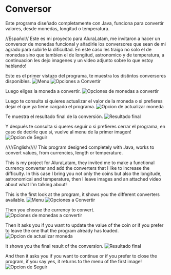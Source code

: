 # Conversor
Este programa diseñado completamente con Java, funciona para convertir valores, desde monedas, longitud o temperatura.

//Español// Este es mi proyecto para AluraLatam, me invitaron a hacer un conversor de monedas funcional y añadirle los conversores que sean de mi agrado para subirle la dificultad. 
En este caso les traigo no solo el de monedas sino que tambien el de longitud, astronomico y de temperatura, a continuacion les dejo imagenes y un video adjunto sobre lo que estoy hablando!

Este es el primer vistazo del programa, te muestra los distintos conversores disponibles.
![Menu](https://github.com/F-Gonzalez03/Conversor/assets/133065671/fd905270-15b2-4093-8405-c155691ca170)
![Opciones a Convertir](https://github.com/F-Gonzalez03/Conversor/assets/133065671/d9de2d51-a831-49fd-bd06-51a53c88572d)

Luego eliges la moneda a convertir.
![Opciones de monedas a convertir](https://github.com/F-Gonzalez03/Conversor/assets/133065671/4b3935b2-95ce-434c-95f4-6861e6326cc5)

Luego te consulta si quieres actualizar el valor de la moneda o si prefieres dejar el que ya tiene cargado el programa.
![Opcion de actualizar moneda](https://github.com/F-Gonzalez03/Conversor/assets/133065671/c343c590-0cf3-46bb-8e17-3d534db40eac)

Te muestra el resultado final de la conversión.
![Resultado final](https://github.com/F-Gonzalez03/Conversor/assets/133065671/e0a07edf-6d98-4965-981a-a684c1b1405e)

Y después te consulta si queres seguir o si prefieres cerrar el programa, en caso de decirle que si, vuelve al menu de la primer imagen!
![Opcion de Seguir](https://github.com/F-Gonzalez03/Conversor/assets/133065671/c87f78d2-1469-4094-a7dd-d05574c5863a)


/////English///// 
This program designed completely with Java, works to convert values, from currencies, length or temperature.

This is my project for AluraLatam, they invited me to make a functional currency converter and add the converters that I like to increase the difficulty. 
In this case I bring you not only the coins but also the longitude, astronomical and temperature, then I leave images and an attached video about what I'm talking about!



This is the first look at the program, it shows you the different converters available.
![Menu](https://github.com/F-Gonzalez03/Conversor/assets/133065671/31942b80-349f-4c48-9c54-15498f751956)
![Opciones a Convertir](https://github.com/F-Gonzalez03/Conversor/assets/133065671/9c94ddd2-3513-410b-89e7-ad80bf7cc289)

Then you choose the currency to convert.
![Opciones de monedas a convertir](https://github.com/F-Gonzalez03/Conversor/assets/133065671/4e1d90eb-bf06-4d54-81a2-74bee691cae5)

Then it asks you if you want to update the value of the coin or if you prefer to leave the one that the program already has loaded.
![Opcion de actualizar moneda](https://github.com/F-Gonzalez03/Conversor/assets/133065671/36cb61d1-5122-43bf-b9ba-c6c677a7e3ea)

It shows you the final result of the conversion.
![Resultado final](https://github.com/F-Gonzalez03/Conversor/assets/133065671/02abae21-3876-4f06-8337-5887515db8e3)

And then it asks you if you want to continue or if you prefer to close the program, if you say yes, it returns to the menu of the first image!
![Opcion de Seguir](https://github.com/F-Gonzalez03/Conversor/assets/133065671/74e4874c-4394-4761-8d14-973f0ab3ba6c)
